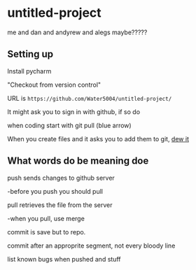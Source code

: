 # untitled-project

me and dan and andyrew and alegs maybe?????



## Setting up


Install pycharm

"Checkout from version control"

URL is `https://github.com/Water5004/untitled-project/`

It might ask you to sign in with github, if so do

when coding start with git pull (blue arrow)

When you create files and it asks you to add them to git,
[dew it](https://tenor.com/view/palpatine-star-wars-emperor-do-it-go-for-it-gif-17446081)




## What words do be meaning doe
push sends changes to github server

-before you push you should pull

pull retrieves the file from the server

-when you pull, use merge

commit is save but to repo.

commit after an approprite segment, not every bloody line

list known bugs when pushed and stuff
